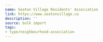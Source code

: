 ```yaml
---
name: Seaton Village Residents' Association
link: https://www.seatonvillage.ca
description: ''
source: bulk import
tags:
- type/neighbourhood-association
---
```


<!-- Community added via bulk import -->
